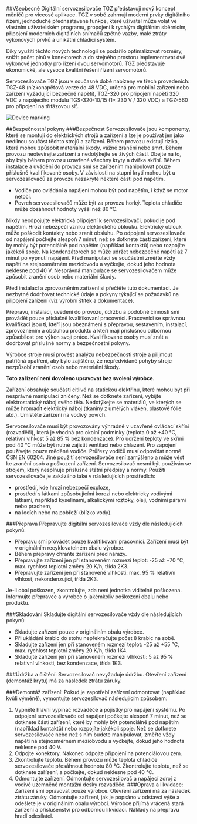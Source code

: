 ##Všeobecné
Digitální servozesilovače TGZ představují nový koncept měničů pro víceosé aplikace. TGZ v sobě zahrnují moderní prvky digitálního řízení, jednoduché přednastavené funkce, které uživatel může volat ve vlastním uživatelském programu, propojení k rychlým digitálním sběrnicím, připojení moderních digitálních snímačů zpětné vazby, malé ztráty výkonových prvků a unikátní chladicí systém.

Díky využití těchto nových technologií se podařilo optimalizovat rozměry, snížit počet pinů v konektorech a do stejného prostoru implementovat dvě výkonové jednotky pro řízení dvou servomotorů. TGZ představuje ekonomické, ale vysoce kvalitní řešení řízení servomotorů.

Servozesilovače TGZ jsou v současné době nabízeny ve třech provedeních: TGZ-48 (nízkonapěťová verze do 48 VDC, určená pro mobilní zařízení nebo zařízení vyžadující bezpečné napětí),  TGZ-320 pro připojení napětí 320 VDC z napájecího modulu TGS-320-10/15 (1× 230 V / 320 VDC) a TGZ-560 pro připojení na třífázovou síť.

![Device marking](../../../../source/CZ/img/marking.svg)


##Bezpečnostní pokyny
###Bezpečnost
Servozesilovače jsou komponenty, které se montují do elektrických strojů a zařízení a lze je používat jen jako nedílnou součást těchto strojů a zařízení. Během provozu existují rizika, která mohou způsobit materiální škody, vážné zranění nebo smrt. Během provozu neotevírejte zařízení a nedotýkejte se živých částí. Dbejte na to, aby byly během provozu uzavřené všechny kryty a dvířka skříní. Během instalace a uvádění do provozu smí se zařízením manipulovat pouze příslušně kvalifikované osoby.
V závislosti na stupni krytí mohou být u servozesilovačů za provozu nezakryté některé části pod napětím.

- Vodiče pro ovládání a napájení mohou být pod napětím, i když se motor netočí.
- Povrch servozesilovačů může být za provozu horký. Teplota chladiče může dosáhnout hodnoty vyšší než 80 °C.

Nikdy neodpojujte elektrická připojení k servozesilovači, pokud je pod napětím. Hrozí nebezpečí vzniku elektrického oblouku. Elektrický oblouk může poškodit kontakty nebo zranit obsluhu. Po odpojení servozesilovače od napájení počkejte alespoň 7 minut, než se dotknete částí zařízení, které by mohly být potenciálně pod napětím (například kontaktů) nebo rozpojíte jakékoli spoje. Na kondenzátorech se může udržet nebezpečné napětí až 7 minut po vypnutí napájení. Před manipulací se součástmi změřte vždy napětí na stejnosměrném meziobvodu a vyčkejte, dokud jeho hodnota neklesne pod 40 V. Nesprávná manipulace se servozesilovačem může způsobit zranění osob nebo materiální škody.

Před instalací a zprovozněním zařízení si přečtěte tuto dokumentaci. Je nezbytné dodržovat technické údaje a pokyny týkající se požadavků na připojení zařízení (viz výrobní štítek a dokumentace).

Přepravu, instalaci, uvedení do provozu, údržbu a podobné činnosti smí provádět pouze příslušně kvalifikovaní pracovníci. Pracovníci se správnou kvalifikací jsou ti, kteří jsou obeznámeni s přepravou, sestavením, instalací, zprovozněním a obsluhou produktu a kteří mají příslušnou odbornou způsobilost pro výkon svojí práce. Kvalifikované osoby musí znát a dodržovat příslušné normy a bezpečnostní pokyny.

Výrobce stroje musí provést analýzu nebezpečnosti stroje a přijmout patřičná opatření, aby bylo zajištěno, že nepředvídané pohyby stroje nezpůsobí zranění osob nebo materiální škody.

**Toto zařízení není dovoleno upravovat bez svolení výrobce.**

Zařízení obsahuje součásti citlivé na statickou elektřinu, které mohou být při nesprávné manipulaci zničeny. Než se dotknete zařízení, vybijte elektrostatický náboj svého těla. Nedotýkejte se materiálů, ve kterých se může hromadit elektrický náboj (tkaniny z umělých vláken, plastové fólie atd.). Umístěte zařízení na vodivý povrch.

Servozesilovače musí být provozovány výhradně v uzavřené ovládací skříni (rozvaděči), která je vhodná pro okolní podmínky (teplota 0 až +40 °C, relativní vlhkost 5 až 85 % bez kondenzace). Pro udržení teploty ve skříni pod 40 °C může být nutné zajistit ventilaci nebo chlazení. Pro zapojení používejte pouze měděné vodiče. Průřezy vodičů musí odpovídat normě ČSN EN 60204. Jiné použití servozesilovače není zamýšleno a může vést ke zranění osob a poškození zařízení. Servozesilovač nesmí být používán se strojem, který nesplňuje příslušné státní předpisy a normy. Použití servozesilovače je zakázáno také v následujících prostředích:

- prostředí, kde hrozí nebezpečí exploze,
- prostředí s látkami způsobujícími korozi nebo elektricky vodivými látkami, například kyselinami, alkalickými roztoky, oleji, vodními párami nebo prachem,
- na lodích nebo na pobřeží (blízko vody).

###Přeprava
Přepravujte digitální servozesilovače vždy dle následujících pokynů:

- Přepravu smí provádět pouze kvalifikovaní pracovníci. Zařízení musí být v originálním recyklovatelném obalu výrobce.
- Během přepravy chraňte zařízení před nárazy.
- Přepravujte zařízení jen při stanoveném rozmezí teplot: -25 až +70 °C, max. rychlost teplotní změny 20 K/h, třída 2K3.
- Přepravujte zařízení jen při stanovené vlhkosti: max. 95 % relativní vlhkost, nekondenzující, třída 2K3.

Je-li obal poškozen, zkontrolujte, zda není jednotka viditelně poškozena. Informujte přepravce a výrobce o jakémkoliv poškození obalu nebo produktu.

###Skladování
Skladujte digitální servozesilovače vždy dle následujících pokynů:

- Skladujte zařízení pouze v originálním obalu výrobce.
- Při ukládání krabic do stohu nepřekračujte počet 8 krabic na sobě.
- Skladujte zařízení jen při stanoveném rozmezí teplot: -25 až +55 °C, max. rychlost teplotní změny 20 K/h, třída 1K4.
- Skladujte zařízení jen při stanoveném rozmezí vlhkosti: 5 až 95 % relativní vlhkosti, bez kondenzace, třída 1K3.

###Údržba a čištění:
Servozesilovač nevyžaduje údržbu. Otevření zařízení (demontáž krytu) má za následek ztrátu záruky.

###Demontáž zařízení:
Pokud je zapotřebí zařízení odmontovat (například kvůli výměně), vymontujte servozesilovač následujícím způsobem:

1. Vypněte hlavní vypínač rozvaděče a pojistky pro napájení systému.
Po odpojení servozesilovače od napájení počkejte alespoň 7 minut, než se dotknete částí zařízení, které by mohly být potenciálně pod napětím (například kontaktů) nebo rozpojíte jakékoli spoje. Než se dotknete servozesilovače nebo než s ním budete manipulovat, změřte vždy napětí na stejnosměrném meziobvodu a vyčkejte, dokud jeho hodnota neklesne pod 40 V.
2. Odpojte konektory. Nakonec odpojte připojení na potenciálovou zem.
3. Zkontrolujte teplotu.
Během provozu může teplota chladiče servozesilovače přesáhnout hodnotu 80 °C. Zkontrolujte teplotu, než se dotknete zařízení, a počkejte, dokud neklesne pod 40 °C.
4. Odmontujte zařízení. Odmontujte servozesilovač a napájecí zdroj z vodivé uzemněné montážní desky rozvaděče.
###Oprava a likvidace:
Zařízení smí opravovat pouze výrobce. Otevření zařízení má za následek ztrátu záruky. Odmontujte zařízení, jak je popsáno v odstavci výše a odešlete je v originálním obalu výrobci. Výrobce přijímá vrácená stará zařízení a příslušenství pro odbornou likvidaci. Náklady na přepravu hradí odesílatel.